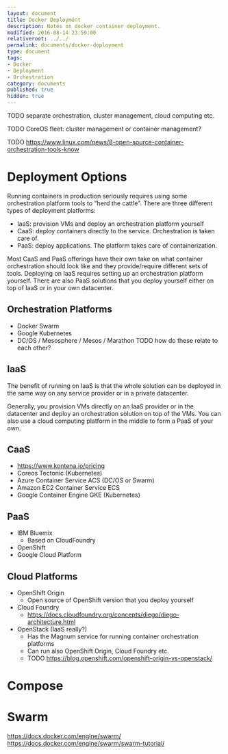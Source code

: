 ```yaml
---
layout: document
title: Docker Deployment
description: Notes on docker container deployment.
modified: 2016-08-14 23:59:00
relativeroot: ../../
permalink: documents/docker-deployment
type: document
tags:
- Docker
- Deployment
- Orchestration
category: documents
published: true
hidden: true
---
```


TODO separate orchestration, cluster management, cloud computing etc.

TODO CoreOS fleet: cluster management or container management?

TODO https://www.linux.com/news/8-open-source-container-orchestration-tools-know

Deployment Options
==================

Running containers in production seriously requires using some orchestration platform tools to "herd the cattle". There are three different types of deployment platforms:

 - IaaS: provision VMs and deploy an orchestration platform yourself
 - CaaS: deploy containers directly to the service. Orchestration is taken care of.
 - PaaS: deploy applications. The platform takes care of containerization.

Most CaaS and PaaS offerings have their own take on what container orchestration should look like and they provide/require different sets of tools.
Deploying on IaaS requires setting up an orchestration platform yourself.
There are also PaaS solutions that you deploy yourself either on top of IaaS or in your own datacenter.

## Orchestration Platforms

 - Docker Swarm
 - Google Kubernetes
 - DC/OS / Mesosphere / Mesos / Marathon TODO how do these relate to each other?

## IaaS

The benefit of running on IaaS is that the whole solution can be deployed in the same way on any service provider or in a private datacenter.

Generally, you provision VMs directly on an IaaS provider or in the datacenter and deploy an orchestration solution on top of the VMs.
You can also use a cloud computing platform in the middle to form a PaaS of your own.

## CaaS

 - https://www.kontena.io/pricing
 - Coreos Tectonic (Kubernetes)
 - Azure Container Service ACS (DC/OS or Swarm)
 - Amazon EC2 Container Service ECS
 - Google Container Engine GKE (Kubernetes)

## PaaS

- IBM Bluemix
  - Based on CloudFoundry
- OpenShift
- Google Cloud Platform

## Cloud Platforms

- OpenShift Origin
  - Open source of OpenShift version that you deploy yourself
- Cloud Foundry
  - https://docs.cloudfoundry.org/concepts/diego/diego-architecture.html
- OpenStack (IaaS really?)
  - Has the Magnum service for running container orchestration platforms
  - Can run also OpenShift Origin, Cloud Foundry etc.
  - TODO https://blog.openshift.com/openshift-origin-vs-openstack/

Compose
=======

Swarm
=====

https://docs.docker.com/engine/swarm/
https://docs.docker.com/engine/swarm/swarm-tutorial/
